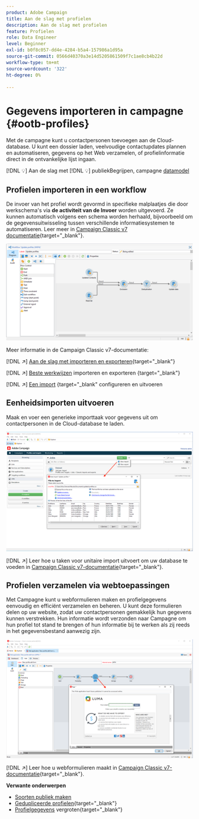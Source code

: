 ```yaml
---
product: Adobe Campaign
title: Aan de slag met profielen
description: Aan de slag met profielen
feature: Profielen
role: Data Engineer
level: Beginner
exl-id: b0f8c057-dd4e-4284-b5a4-157986a1d95a
source-git-commit: 0566d40370a3e14d5205861509f7c1ae8cb4b22d
workflow-type: tm+mt
source-wordcount: '322'
ht-degree: 0%

---
```


# Gegevens importeren in campagne {#ootb-profiles}

Met de campagne kunt u contactpersonen toevoegen aan de Cloud-database. U kunt een dossier laden, veelvoudige contactupdates plannen en automatiseren, gegevens op het Web verzamelen, of profielinformatie direct in de ontvankelijke lijst ingaan.

[!DNL :bulb:] Aan de slag met  [](audiences.md)
[!DNL :bulb:] publiekBegrijpen, campagne  [datamodel](../dev/datamodel.md)

## Profielen importeren in een workflow

De invoer van het profiel wordt gevormd in specifieke malplaatjes die door werkschema&#39;s via **de activiteit van de Invoer** worden uitgevoerd. Ze kunnen automatisch volgens een schema worden herhaald, bijvoorbeeld om de gegevensuitwisseling tussen verschillende informatiesystemen te automatiseren. Leer meer in [Campaign Classic v7 documentatie](https://experienceleague.adobe.com/docs/campaign-classic/using/getting-started/importing-and-exporting-data/import-export-workflows.html){target=&quot;_blank&quot;}.

![](assets/import-wf.png)

Meer informatie in de Campaign Classic v7-documentatie:

[!DNL :arrow_upper_right:] [Aan de slag met importeren en exporteren](https://experienceleague.adobe.com/docs/campaign-classic/using/getting-started/importing-and-exporting-data/get-started-data-import-export.html){target=&quot;_blank&quot;}

[!DNL :arrow_upper_right:] [Beste werkwijzen](https://experienceleague.adobe.com/docs/campaign-classic/using/getting-started/importing-and-exporting-data/best-practices/import-export-best-practices.html) importeren en exporteren {target=&quot;_blank&quot;}

[!DNL :arrow_upper_right:] [Een import](https://experienceleague.adobe.com/docs/campaign-classic/using/getting-started/importing-and-exporting-data/generic-imports-exports/executing-import-jobs.html) {target=&quot;_blank&quot; configureren en uitvoeren

## Eenheidsimporten uitvoeren

Maak en voer een generieke importtaak voor gegevens uit om contactpersonen in de Cloud-database te laden.

![](assets/new-import.png)

[!DNL :arrow_upper_right:] Leer hoe u taken voor unitaire import uitvoert om uw database te voeden in  [Campaign Classic v7-documentatie](https://experienceleague.adobe.com/docs/campaign-classic/using/getting-started/importing-and-exporting-data/generic-imports-exports/about-generic-imports-exports.html){target=&quot;_blank&quot;}.

## Profielen verzamelen via webtoepassingen

Met Campagne kunt u webformulieren maken en profielgegevens eenvoudig en efficiënt verzamelen en beheren. U kunt deze formulieren delen op uw website, zodat uw contactpersonen gemakkelijk hun gegevens kunnen verstrekken. Hun informatie wordt verzonden naar Campagne om hun profiel tot stand te brengen of hun informatie bij te werken als zij reeds in het gegevensbestand aanwezig zijn.

![](assets/web-form-page.png)

[!DNL :arrow_upper_right:] Leer hoe u webformulieren maakt in  [Campaign Classic v7-documentatie](https://experienceleague.adobe.com/docs/campaign-classic/using/designing-content/web-forms/about-web-forms.html){target=&quot;_blank&quot;}.

**Verwante onderwerpen**

* [Soorten publiek maken](audiences.md)
* [Gedupliceerde profielen](https://experienceleague.adobe.com/docs/campaign-classic/using/automating-with-workflows/use-cases/data-management/deduplication-merge.html){target=&quot;_blank&quot;}
* [Profielgegevens](https://experienceleague.adobe.com/docs/campaign-classic/using/automating-with-workflows/use-cases/data-management/enriching-data.html) vergroten{target=&quot;_blank&quot;}
